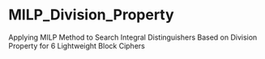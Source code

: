 # MILP_Division_Property
Applying MILP Method to Search Integral Distinguishers Based on Division Property for 6 Lightweight Block Ciphers
